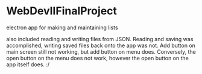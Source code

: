 # WebDevIIFinalProject
electron app for making and maintaining lists

also included reading and writing files from JSON. Reading and saving was accomplished, writing saved files back onto the app was not.
Add button on main screen still not working, but add button on menu does. Conversely, the open button on the menu does not work, however the open button on the app itself does. :/
